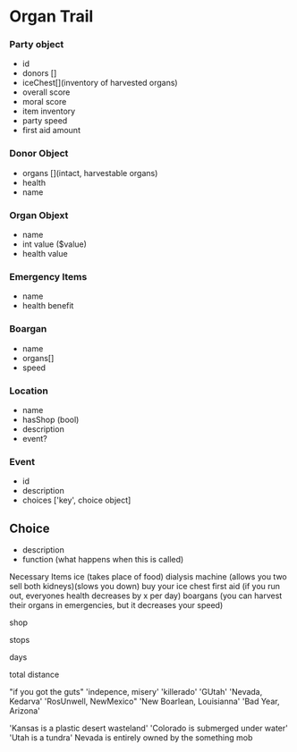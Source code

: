 # Organ Trail

### Party object
- id
- donors []
- iceChest[](inventory of harvested organs)
- overall score
- moral score
- item inventory
- party speed
- first aid amount

### Donor Object
- organs [](intact, harvestable organs)
- health 
- name

### Organ Objext
- name
- int value ($value)
- health value

### Emergency Items
- name
- health benefit

### Boargan
- name
- organs[]
- speed

### Location
 - name
 - hasShop (bool)
 - description
 - event?

 ### Event
 - id
 - description
 - choices ['key', choice object]

 ## Choice
 - description
 - function (what happens when this is called)



Necessary Items
ice (takes place of food)
dialysis machine (allows you two sell both kidneys)(slows you down)
buy your ice chest
first aid (if you run out, everyones health decreases by x per day)
boargans (you can harvest their organs in emergencies, but it decreases your speed)

shop

stops

days

total distance


"if you got the guts"
'indepence, misery'
'killerado'
'GUtah'
'Nevada, Kedarva'
'RosUnwell, NewMexico"
'New Boarlean, Louisianna'
'Bad Year, Arizona'

'Kansas is a plastic desert wasteland'
'Colorado is submerged under water'
'Utah is a tundra'
Nevada is entirely owned by the something mob
